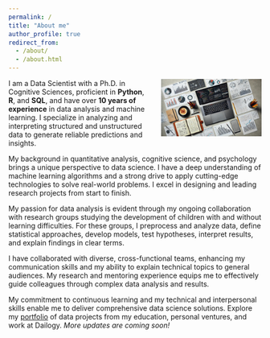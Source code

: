 ```yaml
---
permalink: /
title: "About me"
author_profile: true
redirect_from: 
  - /about/
  - /about.html
---
```


<div style="float: right; margin-left: 20px;">
    <img src="/images/img_about_page.jpg" alt="Image About Page" width="200">
</div>

I am a Data Scientist with a Ph.D. in Cognitive Sciences, proficient in **Python**, **R**, and **SQL**, and have over 
**10 years of experience** in data analysis and machine learning. I specialize in analyzing and interpreting structured and unstructured data to generate reliable predictions and insights.

My background in quantitative analysis, cognitive science, and psychology brings a unique perspective to data science. I have a deep understanding of machine learning algorithms and a strong drive to apply cutting-edge technologies to solve real-world problems. I excel in designing and leading research projects from start to finish.

My passion for data analysis is evident through my ongoing collaboration with research groups studying the development of children with and without learning difficulties. For these groups, I preprocess and analyze data, define statistical approaches, develop models, test hypotheses, interpret results, and explain findings in clear terms.

I have collaborated with diverse, cross-functional teams, enhancing my communication skills and my ability to explain technical topics to general audiences. My research and mentoring experience equips me to effectively guide colleagues through complex data analysis and results.

My commitment to continuous learning and my technical and interpersonal skills enable me to deliver comprehensive data science solutions. Explore my [portfolio](/_data_proj/) of data projects from my education, personal ventures, and work at Dailogy. *More updates are coming soon!*
